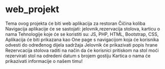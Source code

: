 # web_projekt

Tema ovog projekta će biti web aplikacija za restoran Čičina koliba
Navigacija aplikacije će se sastojati: jelovnik,rezervacija stolova, karticu o nama
Tehnologije koje će se koristiti su: JS, PHP, HTML, Bootstrap, CSS,
Aplikacija će biti prikazana kao One page s navigacijom koja će korisnika odvesti do određenog dijela sadržaja
Jelovnik će prikazivati popis hrane 
Rezervcacija stolova raditi na način da će korisnici pritiskom na stol moći rezervirati stol na odredeni datum s brojem gostiju
Kartica o nama će prikazivati informacije o našem timu!

 
